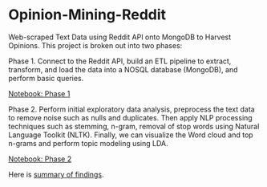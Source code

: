 # Opinion-Mining-Reddit

Web-scraped Text Data using Reddit API onto MongoDB to Harvest Opinions.  This project is broken out into two phases:

Phase 1. Connect to the Reddit API, build an ETL pipeline to extract, transform, and load the data into a NOSQL database (MongoDB), and perform basic queries.

<a href="https://github.com/jonpresto/Opinion-Mining-Reddit/blob/main/Stage-01-Webscraping/opinion-nb-m03.ipynb">Notebook: Phase 1</a>

Phase 2. Perform initial exploratory data analysis, preprocess the text data to remove noise such as nulls and duplicates.  Then apply NLP processing techniques such as stemming, n-gram, removal of stop words using Natural Language Toolkit (NLTK).  Finally, we can visualize the Word cloud and top n-grams and perform topic modeling using LDA.

<a href="https://github.com/jonpresto/Opinion-Mining-Reddit/blob/main/Stage-02-Cleaning-Exploring/opinion-nb-c02m03.ipynb">Notebook: Phase 2</a>

Here is <a href="https://github.com/jonpresto/Opinion-Mining-Reddit/blob/main/Stage-02-Cleaning-Exploring/Goodnotes_Subreddit_Insights_Dec2022.pdf">summary of findings</a>.
